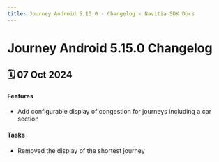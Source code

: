 ```yaml
---
title: Journey Android 5.15.0 - Changelog - Navitia SDK Docs
---
```


# Journey Android 5.15.0 Changelog

<h2>🗓 07 Oct 2024</h2>

#### Features
- Add configurable display of congestion for journeys including a car section

#### Tasks
- Removed the display of the shortest journey

